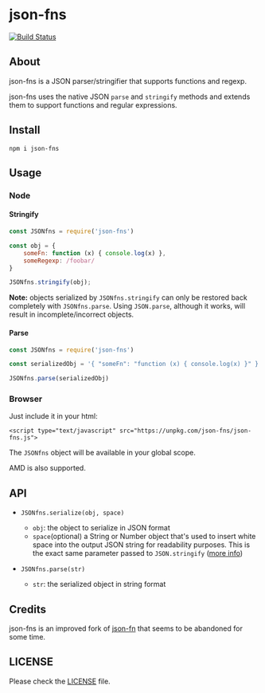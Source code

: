 # json-fns

[![Build Status](https://travis-ci.org/rogeriopvl/json-fns.svg?branch=master)](https://travis-ci.org/rogeriopvl/json-fns)

## About

json-fns is a JSON parser/stringifier that supports functions and regexp.

json-fns uses the native JSON `parse` and `stringify` methods and extends them to support functions and regular expressions.

## Install

```
npm i json-fns
```

## Usage

### Node

#### Stringify

```javascript
const JSONfns = require('json-fns')

const obj = {
    someFn: function (x) { console.log(x) },
    someRegexp: /foobar/
}

JSONfns.stringify(obj);
```

**Note:** objects serialized by `JSONfns.stringify` can only be restored back completely with `JSONfns.parse`. Using `JSON.parse`, although it works, will result in incomplete/incorrect objects.


#### Parse

```javascript
const JSONfns = require('json-fns')

const serializedObj = '{ "someFn": "function (x) { console.log(x) }" }'

JSONfns.parse(serializedObj)
```

### Browser

Just include it in your html:

    <script type="text/javascript" src="https://unpkg.com/json-fns/json-fns.js">

The `JSONfns` object will be available in your global scope.

AMD is also supported.

## API

- `JSONfns.serialize(obj, space)`
    - `obj`: the object to serialize in JSON format
    - `space`(optional) a String or Number object that's used to insert white space into the output JSON string for readability purposes. This is the exact same parameter passed to `JSON.stringify` ([more info](https://developer.mozilla.org/en-US/docs/Web/JavaScript/Reference/Global_Objects/JSON/stringify#Parameters))

- `JSONfns.parse(str)`
    - `str`: the serialized object in string format

## Credits

json-fns is an improved fork of [json-fn](https://github.com/vkiryukhin/jsonfn) that seems to be abandoned for some time.

## LICENSE

Please check the [LICENSE](https://github.com/rogeriopvl/json-fns/blob/master/LICENSE) file.
